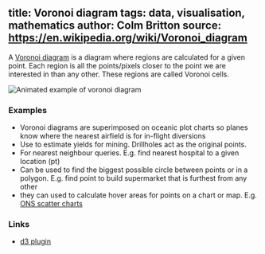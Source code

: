 title: Voronoi diagram
tags: data, visualisation, mathematics
author: Colm Britton
source: https://en.wikipedia.org/wiki/Voronoi_diagram
--------------------

A [Voronoi diagram](https://en.wikipedia.org/wiki/Voronoi_diagram) is a diagram where regions are calculated for a given point. Each region is all the points/pixels closer to the point we are interested in than any other. These regions are called Voronoi cells.

![Animated example of voronoi diagram](/static/images/notes/Voronoi_growth_euclidean.gif)

### Examples

* Voronoi diagrams are superimposed on oceanic plot charts so planes know where the nearest airfield is for in-flight diversions
* Use to estimate yields for mining. Drillholes act as the original points.
* For nearest neighbour queries. E.g. find nearest hospital to a given location (pt)
* Can be used to find the biggest possible circle between points or in a polygon. E.g. find point to build supermarket that is furthest from any other
* they can used to calculate hover areas for points on a chart or map. E.g. [ONS scatter charts](https://www.ons.gov.uk/visualisations/dvc806/scatter/scatter/index.html)

### Links

* [d3 plugin](https://github.com/d3/d3-voronoi)

